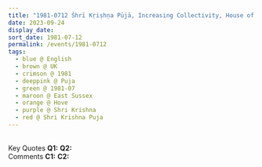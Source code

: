 ```yaml
---
title: "1981-0712 Śhrī Kṛiṣhṇa Pūjā, Increasing Collectivity, House of Gillian Grimshaw, 11 Vallance Road, Hove (next, W of Brighton), East Sussex, UK"
date: 2023-09-24
display_date: 
sort_date: 1981-07-12
permalink: /events/1981-0712
tags:
  - blue @ English
  - brown @ UK
  - crimson @ 1981
  - deeppink @ Puja
  - green @ 1981-07
  - maroon @ East Sussex
  - orange @ Hove
  - purple @ Shri Krishna 
  - red @ Shri Krishna Puja
---
```


<br>

<wave-list>
  <list-title color="DarkSeaGreen" width="55">Key Quotes</list-title>
  <list-item color="BlanchedAlmond" width="280"><b>Q1:</b> <i></i></list-item>
  <list-item color="Lavender" width="280"><b>Q2:</b> <i></i></list-item>
</wave-list>

<br>

<wave-list>
  <list-title color="DarkSeaGreen" width="55">Comments</list-title>
  <list-item color="BlanchedAlmond" width="280"><b>C1:</b> <i></i></list-item>
  <list-item color="Lavender" width="280"><b>C2:</b> <i></i></list-item>
</wave-list>